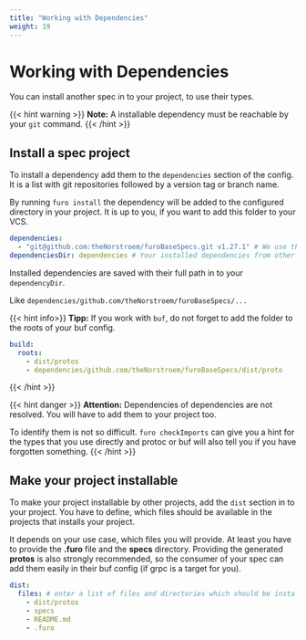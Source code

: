 ```yaml
---
title: "Working with Dependencies"
weight: 19
---
```


# Working with Dependencies
You can install another spec in to your project, to use their types.

{{< hint warning >}}
**Note:** A installable dependency must be reachable by your `git` command.
{{< /hint >}}


## Install a spec project
To install a dependency add them to the `dependencies` section of the config.
It is a list with git repositories followed by a version tag or branch name.

By running `furo install` the dependency will be added to the configured directory in your project. It is up to you, if you want to add this folder to your VCS.


```yaml
dependencies:
  - "git@github.com:theNorstroem/furoBaseSpecs.git v1.27.1" # We use this to have the well known types available.
dependenciesDir: dependencies # Your installed dependencies from other spec project are saved in this directory
```

Installed dependencies are saved with their full path in to your `dependencyDir`. 

Like `dependencies/github.com/theNorstroem/furoBaseSpecs/...`


{{< hint info>}}
**Tipp:** If you work with `buf`, do not forget to add the folder to the roots of your buf config.

```yaml
build:
  roots:
    - dist/protos
    - dependencies/github.com/theNorstroem/furoBaseSpecs/dist/proto
```
{{< /hint >}}

{{< hint danger >}}
**Attention:** Dependencies of dependencies are not resolved. You will have to add them to your project too. 

To identify them is not so difficult. `furo checkImports` can give you a hint for the types that you use directly and 
protoc or buf will also tell you if you have forgotten something.
{{< /hint >}}

## Make your project installable
To make your project installable by other projects, add the `dist` section in to your project. 
You have to define, which files should be available in the projects that installs your project.

It depends on your use case, which files you will provide. At least you have to provide the **.furo** file and the **specs** directory.
Providing the generated **protos** is also strongly recommended, so the consumer of your spec can add them easily in their buf config (if grpc is a target for you).

```yaml
dist:
  files: # enter a list of files and directories which should be installed by other projects when they install your spec projec
    - dist/protos
    - specs
    - README.md
    - .furo
```